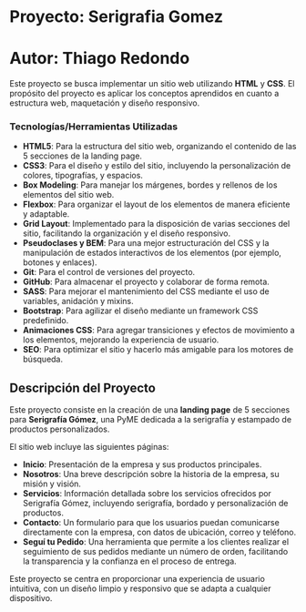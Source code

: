# Proyecto: Serigrafia Gomez
# Autor: Thiago Redondo

Este proyecto se busca implementar un sitio web utilizando **HTML** y **CSS**. El propósito del proyecto es aplicar los conceptos aprendidos en cuanto a estructura web, maquetación y diseño responsivo.

### Tecnologías/Herramientas Utilizadas

- **HTML5**: Para la estructura del sitio web, organizando el contenido de las 5 secciones de la landing page.
- **CSS3**: Para el diseño y estilo del sitio, incluyendo la personalización de colores, tipografías, y espacios.
- **Box Modeling**: Para manejar los márgenes, bordes y rellenos de los elementos del sitio web.
- **Flexbox**: Para organizar el layout de los elementos de manera eficiente y adaptable.
- **Grid Layout**: Implementado para la disposición de varias secciones del sitio, facilitando la organización y el diseño responsivo.
- **Pseudoclases y BEM**: Para una mejor estructuración del CSS y la manipulación de estados interactivos de los elementos (por ejemplo, botones y enlaces).
- **Git**: Para el control de versiones del proyecto.
- **GitHub**: Para almacenar el proyecto y colaborar de forma remota.
- **SASS**: Para mejorar el mantenimiento del CSS mediante el uso de variables, anidación y mixins.
- **Bootstrap**: Para agilizar el diseño mediante un framework CSS predefinido.
- **Animaciones CSS**: Para agregar transiciones y efectos de movimiento a los elementos, mejorando la experiencia de usuario.
- **SEO**: Para optimizar el sitio y hacerlo más amigable para los motores de búsqueda.

## Descripción del Proyecto

Este proyecto consiste en la creación de una **landing page** de 5 secciones para **Serigrafía Gómez**, una PyME dedicada a la serigrafía y estampado de productos personalizados. 

El sitio web incluye las siguientes páginas:

- **Inicio**: Presentación de la empresa y sus productos principales.
- **Nosotros**: Una breve descripción sobre la historia de la empresa, su misión y visión.
- **Servicios**: Información detallada sobre los servicios ofrecidos por Serigrafía Gómez, incluyendo serigrafía, bordado y personalización de productos.
- **Contacto**: Un formulario para que los usuarios puedan comunicarse directamente con la empresa, con datos de ubicación, correo y teléfono.
- **Seguí tu Pedido**: Una herramienta que permite a los clientes realizar el seguimiento de sus pedidos mediante un número de orden, facilitando la transparencia y la confianza en el proceso de entrega.

Este proyecto se centra en proporcionar una experiencia de usuario intuitiva, con un diseño limpio y responsivo que se adapta a cualquier dispositivo.
